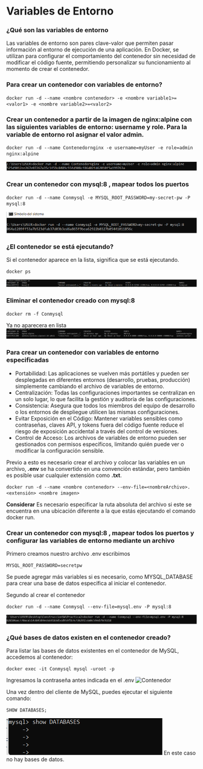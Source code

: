 # Variables de Entorno
### ¿Qué son las variables de entorno
Las variables de entorno son pares clave-valor que permiten pasar información al entorno de ejecución de una aplicación. En Docker, se utilizan para configurar el comportamiento del contenedor sin necesidad de modificar el código fuente, permitiendo personalizar su funcionamiento al momento de crear el contenedor.
### Para crear un contenedor con variables de entorno?

```
docker run -d --name <nombre contenedor> -e <nombre variable1>=<valor1> -e <nombre variable2>=<valor2>
```

### Crear un contenedor a partir de la imagen de nginx:alpine con las siguientes variables de entorno: username y role. Para la variable de entorno rol asignar el valor admin.
```
docker run -d --name Contenedornginx -e username=myUser -e role=admin nginx:alpine
```

![Contenedor](img/creacion.png)

### Crear un contenedor con mysql:8 , mapear todos los puertos
```
docker run -d --name Conmysql -e MYSQL_ROOT_PASSWORD=my-secret-pw -P mysql:8
```
![Contenedor](img/sql.png)

### ¿El contenedor se está ejecutando?
Si el contenedor aparece en la lista, significa que se está ejecutando.
```
docker ps
```
![Contenedor](img/ejecucion.png)


### Eliminar el contenedor creado con mysql:8 
```
docker rm -f Conmysql
```
Ya no aparecera en lista
![Contenedor](img/eliminado.png)

### Para crear un contenedor con variables de entorno especificadas
- Portabilidad: Las aplicaciones se vuelven más portátiles y pueden ser desplegadas en diferentes entornos (desarrollo, pruebas, producción) simplemente cambiando el archivo de variables de entorno.
- Centralización: Todas las configuraciones importantes se centralizan en un solo lugar, lo que facilita la gestión y auditoría de las configuraciones.
- Consistencia: Asegura que todos los miembros del equipo de desarrollo o los entornos de despliegue utilicen las mismas configuraciones.
- Evitar Exposición en el Código: Mantener variables sensibles como contraseñas, claves API, y tokens fuera del código fuente reduce el riesgo de exposición accidental a través del control de versiones.
- Control de Acceso: Los archivos de variables de entorno pueden ser gestionados con permisos específicos, limitando quién puede ver o modificar la configuración sensible.

Previo a esto es necesario crear el archivo y colocar las variables en un archivo, **.env** se ha convertido en una convención estándar, pero también es posible usar cualquier extensión como **.txt**.
```
docker run -d --name <nombre contenedor> --env-file=<nombreArchivo>.<extensión> <nombre imagen>
```
**Considerar**
Es necesario especificar la ruta absoluta del archivo si este se encuentra en una ubicación diferente a la que estás ejecutando el comando docker run.

### Crear un contenedor con mysql:8 , mapear todos los puertos y configurar las variables de entorno mediante un archivo
Primero creamos nuestro archivo .env escribimos
```
MYSQL_ROOT_PASSWORD=secretpw
```
Se puede agregar más variables si es necesario, como MYSQL_DATABASE para crear una base de datos específica al iniciar el contenedor.

Segundo al crear el contenedor 
```
docker run -d --name Conmysql --env-file=mysql.env -P mysql:8
```
![Contenedor](img/contenedorConEnv.png)

### ¿Qué bases de datos existen en el contenedor creado?
Para listar las bases de datos existentes en el contenedor de MySQL, accedemos al contenedor:
```
docker exec -it Conmysql mysql -uroot -p
```
Ingresamos la contraseña antes indicada en el .env
![Contenedor](img/contraseña.png)

Una vez dentro del cliente de MySQL, puedes ejecutar el siguiente comando:
```
SHOW DATABASES;

```
![Contenedor](img/bases.png)
En este caso no hay bases de datos.

